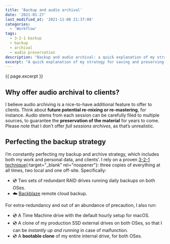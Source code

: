```yaml
---
title: 'Backup and audio archival'
date: '2021-01-27'
last_modified_at: '2021-11-08 21:37:08'
categories:
  - 'Workflow'
tags:
  - 3-2-1 backup
  - backup
  - archival
  - audio preservation
description: "Backup and audio archival: a quick explanation of my strategy for saving and preserving sound material, both for personal use and for my clients."
excerpt: "A quick explanation of my strategy for saving and preserving audio material, both for personal use and for my clients."
---
```

<p class="lead">{{ page.excerpt }}</p>

## Why offer audio archival to clients?

I believe audio archiving is a nice-to-have additional feature to offer to clients. Think about **future potential re-mixing or re-mastering**, for instance. Audio stems from each session can be carefully filed to multiple sources, to guarantee the **preservation of the material** for years to come. Please note that I don’t offer _full sessions archives_, as that’s unrealistic.

## Perfecting the backup strategy

I’m constantly perfecting my backup and archive strategy, which includes both my work and personal data, and clients’. I rely on a proven [3-2-1 technique](https://www.backblaze.com/blog/the-3-2-1-backup-strategy/){:target="_blank" rel="noopener"}: three copies of everything at all times, two local and one off-site. Specifically:

<ul class="list-group list-group-flush">
  <li class="list-group-item my-0">💿 Two sets of redundant RAID drives running daily backups on both OSes.</li>
  <li class="list-group-item my-0">☁️ <a href="https://www.backblaze.com/cloud-backup.html#af9rjz" target="_blank">Backblaze</a> remote cloud backup.</li>
</ul>

For extra-redundancy and out of an abundance of precaution, I also run:

<ul class="list-group list-group-flush">
  <li class="list-group-item my-0">💿 A Time Machine drive with the default hourly setup for macOS.</li>
  <li class="list-group-item my-0">💿 A clone of my production SSD external drives on both OSes, so that I can be <em>instantly up and running</em> in case of malfunction.</li>
  <li class="list-group-item my-0">💿 A <strong>bootable clone</strong> of my entire internal drive, for both OSes.</li>
</ul>

